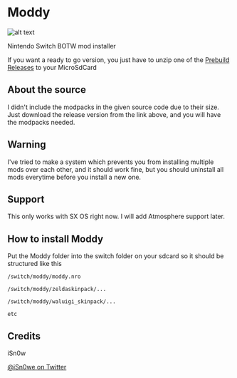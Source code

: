 # Moddy
![alt text](https://raw.githubusercontent.com/iSn0we/Moddy/master/wallpu%CC%88aper.png)


Nintendo Switch BOTW mod installer

If you want a ready to go version, you just have to unzip one of the [Prebuild Releases](https://github.com/iSn0we/Moddy/releases) to your MicroSdCard

## About the source

I didn't include the modpacks in the given source code due to their size. Just download the release version from the link above, and you will have the modpacks needed.

## Warning

I've tried to make a system which prevents you from installing multiple mods over each other, and it should work fine, but you should uninstall all mods everytime before you install a new one.

## Support
This only works with SX OS right now. I will add Atmosphere support later.

## How to install Moddy

Put the Moddy folder into the switch folder on your sdcard so it should be structured like this

```
/switch/moddy/moddy.nro

/switch/moddy/zeldaskinpack/...

/switch/moddy/waluigi_skinpack/...

etc
```

## Credits

iSn0w

[@iSn0we on Twitter](https://twitter.com/iSN0we)
